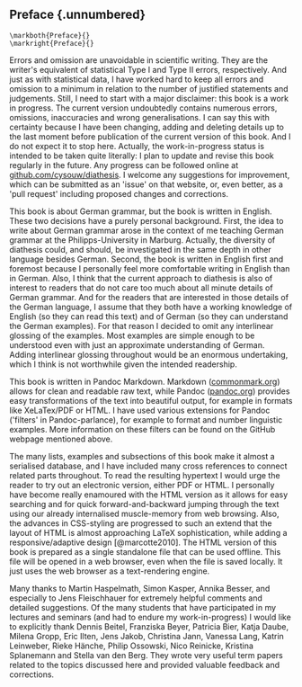 ## Preface {.unnumbered}

```{=latex}
\markboth{Preface}{}
\markright{Preface}{}
```

Errors and omission are unavoidable in scientific writing. They are the writer's equivalent of statistical Type I and Type II errors, respectively. And just as with statistical data, I have worked hard to keep all errors and omission to a minimum in relation to the number of justified statements and judgements. Still, I need to start with a major disclaimer: this book is a work in progress. The current version undoubtedly contains numerous errors, omissions, inaccuracies and wrong generalisations. I can say this with certainty because I have been changing, adding and deleting details up to the last moment before publication of the current version of this book. And I do not expect it to stop here. Actually, the work-in-progress status is intended to be taken quite literally: I plan to update and revise this book regularly in the future. Any progress can be followed online at [github.com/cysouw/diathesis](https://github.com/cysouw/diathesis). I welcome any suggestions for improvement, which can be submitted as an 'issue' on that website, or, even better, as a 'pull request' including proposed changes and corrections.

This book is about German grammar, but the book is written in English. These two decisions have a purely personal background. First, the idea to write about German grammar arose in the context of me teaching German grammar at the Philipps-University in Marburg. Actually, the diversity of diathesis could, and should, be investigated in the same depth in other language besides German. Second, the book is written in English first and foremost because I personally feel more comfortable writing in English than in German. Also, I think that the current approach to diathesis is also of interest to readers that do not care too much about all minute details of German grammar. And for the readers that are interested in those details of the German language, I assume that they both have a working knowledge of English (so they can read this text) and of German (so they can understand the German examples). For that reason I decided to omit any interlinear glossing of the examples. Most examples are simple enough to be understood even with just an approximate understanding of German. Adding interlinear glossing throughout would be an enormous undertaking, which I think is not worthwhile given the intended readership.

This book is written in Pandoc Markdown. Markdown ([commonmark.org](https://commonmark.org)) allows for clean and readable raw text, while Pandoc ([pandoc.org](https://pandoc.org)) provides easy transformations of the text into beautiful output, for example in formats like XeLaTex/PDF or HTML. I have used various extensions for Pandoc ('filters' in Pandoc-parlance), for example to format and number linguistic examples. More information on these filters can be found on the GitHub webpage mentioned above. 

The many lists, examples and subsections of this book make it almost a serialised database, and I have included many cross references to connect related parts throughout. To read the resulting hypertext I would urge the reader to try out an electronic version, either PDF or HTML. I personally have become really enamoured with the HTML version as it allows for easy searching and for quick forward-and-backward jumping through the text using our already internalised muscle-memory from web browsing. Also, the advances in CSS-styling are progressed to such an extend that the layout of HTML is almost approaching LaTeX sophistication, while adding a responsive/adaptive design [@marcotte2010]. The HTML version of this book is prepared as a single standalone file that can be used offline. This file will be opened in a web browser, even when the file is saved locally. It just uses the web browser as a text-rendering engine. 

Many thanks to Martin Haspelmath, Simon Kasper, Annika Besser, and especially to Jens Fleischhauer for extremely helpful comments and detailed suggestions. Of the many students that have participated in my lectures and seminars (and had to endure my work-in-progress) I would like to explicitly thank Dennis Beitel, Franziska Beyer, Patricia Bier, Katja Daube, Milena Gropp, Eric Ilten, Jens Jakob, Christina Jann, Vanessa Lang, Katrin Leinweber, Rieke Hänche, Philip Ossowski, Nico Reinicke, Kristina Splanemann and Stella van den Berg. They wrote very useful term papers related to the topics discussed here and provided valuable feedback and corrections.
